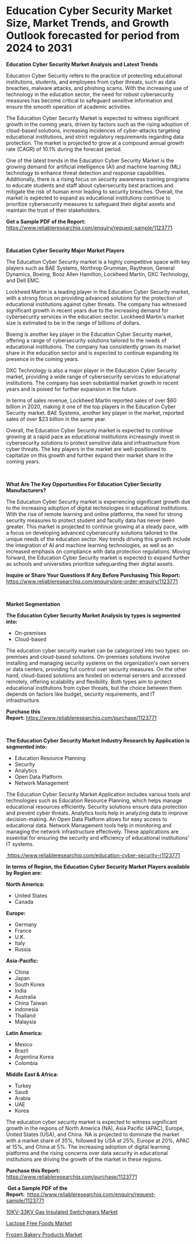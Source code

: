<p><h1>Education Cyber Security Market Size, Market Trends, and Growth Outlook forecasted for period from 2024 to 2031</h1></p><p><strong>Education Cyber Security Market Analysis and Latest Trends</strong></p>
<p><p>Education Cyber Security refers to the practice of protecting educational institutions, students, and employees from cyber threats, such as data breaches, malware attacks, and phishing scams. With the increasing use of technology in the education sector, the need for robust cybersecurity measures has become critical to safeguard sensitive information and ensure the smooth operation of academic activities.</p><p>The Education Cyber Security Market is expected to witness significant growth in the coming years, driven by factors such as the rising adoption of cloud-based solutions, increasing incidences of cyber-attacks targeting educational institutions, and strict regulatory requirements regarding data protection. The market is projected to grow at a compound annual growth rate (CAGR) of 10.1% during the forecast period.</p><p>One of the latest trends in the Education Cyber Security Market is the growing demand for artificial intelligence (AI) and machine learning (ML) technology to enhance threat detection and response capabilities. Additionally, there is a rising focus on security awareness training programs to educate students and staff about cybersecurity best practices and mitigate the risk of human error leading to security breaches. Overall, the market is expected to expand as educational institutions continue to prioritize cybersecurity measures to safeguard their digital assets and maintain the trust of their stakeholders.</p></p>
<p><strong>Get a Sample PDF of the Report:&nbsp;</strong> <a href="https://www.reliableresearchiq.com/enquiry/request-sample/1123771">https://www.reliableresearchiq.com/enquiry/request-sample/1123771</a></p>
<p>&nbsp;</p>
<p><strong>Education Cyber Security Major Market Players</strong></p>
<p><p>The Education Cyber Security market is a highly competitive space with key players such as BAE Systems, Northrop Grumman, Raytheon, General Dynamics, Boeing, Booz Allen Hamilton, Lockheed Martin, DXC Technology, and Dell EMC. </p><p>Lockheed Martin is a leading player in the Education Cyber Security market, with a strong focus on providing advanced solutions for the protection of educational institutions against cyber threats. The company has witnessed significant growth in recent years due to the increasing demand for cybersecurity services in the education sector. Lockheed Martin's market size is estimated to be in the range of billions of dollars.</p><p>Boeing is another key player in the Education Cyber Security market, offering a range of cybersecurity solutions tailored to the needs of educational institutions. The company has consistently grown its market share in the education sector and is expected to continue expanding its presence in the coming years.</p><p>DXC Technology is also a major player in the Education Cyber Security market, providing a wide range of cybersecurity services to educational institutions. The company has seen substantial market growth in recent years and is poised for further expansion in the future.</p><p>In terms of sales revenue, Lockheed Martin reported sales of over $60 billion in 2020, making it one of the top players in the Education Cyber Security market. BAE Systems, another key player in the market, reported sales of over $23 billion in the same year.</p><p>Overall, the Education Cyber Security market is expected to continue growing at a rapid pace as educational institutions increasingly invest in cybersecurity solutions to protect sensitive data and infrastructure from cyber threats. The key players in the market are well-positioned to capitalize on this growth and further expand their market share in the coming years.</p></p>
<p>&nbsp;</p>
<p><strong>What Are The Key Opportunities For Education Cyber Security Manufacturers?</strong></p>
<p><p>The Education Cyber Security market is experiencing significant growth due to the increasing adoption of digital technologies in educational institutions. With the rise of remote learning and online platforms, the need for strong security measures to protect student and faculty data has never been greater. This market is projected to continue growing at a steady pace, with a focus on developing advanced cybersecurity solutions tailored to the unique needs of the education sector. Key trends driving this growth include the integration of AI and machine learning technologies, as well as an increased emphasis on compliance with data protection regulations. Moving forward, the Education Cyber Security market is expected to expand further as schools and universities prioritize safeguarding their digital assets.</p></p>
<p><strong>Inquire or Share Your Questions If Any Before Purchasing This Report:</strong> <a href="https://www.reliableresearchiq.com/enquiry/pre-order-enquiry/1123771">https://www.reliableresearchiq.com/enquiry/pre-order-enquiry/1123771</a></p>
<p>&nbsp;</p>
<p><strong>Market Segmentation</strong></p>
<p><strong>The Education Cyber Security Market Analysis by types is segmented into:</strong></p>
<p><ul><li>On-premises</li><li>Cloud-based</li></ul></p>
<p><p>The education cyber security market can be categorized into two types: on-premises and cloud-based solutions. On-premises solutions involve installing and managing security systems on the organization's own servers or data centers, providing full control over security measures. On the other hand, cloud-based solutions are hosted on external servers and accessed remotely, offering scalability and flexibility. Both types aim to protect educational institutions from cyber threats, but the choice between them depends on factors like budget, security requirements, and IT infrastructure.</p></p>
<p><strong>Purchase this Report:&nbsp;</strong><a href="https://www.reliableresearchiq.com/purchase/1123771">https://www.reliableresearchiq.com/purchase/1123771</a></p>
<p>&nbsp;</p>
<p><strong>The Education Cyber Security Market Industry Research by Application is segmented into:</strong></p>
<p><ul><li>Education Resource Planning</li><li>Security</li><li>Analytics</li><li>Open Data Platform</li><li>Network Management</li></ul></p>
<p><p>The Education Cyber Security Market Application includes various tools and technologies such as Education Resource Planning, which helps manage educational resources efficiently. Security solutions ensure data protection and prevent cyber threats. Analytics tools help in analyzing data to improve decision-making. An Open Data Platform allows for easy access to educational data. Network Management tools help in monitoring and managing the network infrastructure effectively. These applications are essential for ensuring the security and efficiency of educational institutions' IT systems.</p></p>
<p><a href="https://www.reliableresearchiq.com/education-cyber-security-r1123771">&nbsp;https://www.reliableresearchiq.com/education-cyber-security-r1123771</a></p>
<p><strong>In terms of Region, the Education Cyber Security Market Players available by Region are:</strong></p>
<p>
    <p> <strong> North America: </strong>
        <ul>
            <li>United States</li>
            <li>Canada</li>
        </ul>
        </p> 
    <p> <strong> Europe: </strong>
        <ul>
            <li>Germany</li>
            <li>France</li>
            <li>U.K.</li>
            <li>Italy</li>
            <li>Russia</li>
        </ul>
        </p> 
    <p> <strong> Asia-Pacific: </strong>
        <ul>
            <li>China</li>
            <li>Japan</li>
            <li>South Korea</li>
            <li>India</li>
            <li>Australia</li>
            <li>China Taiwan</li>
            <li>Indonesia</li>
            <li>Thailand</li>
            <li>Malaysia</li>
        </ul>
        </p> 
    <p> <strong> Latin America: </strong>
        <ul>
            <li>Mexico</li>
            <li>Brazil</li>
            <li>Argentina Korea</li>
            <li>Colombia</li>
        </ul>
        </p> 
    <p> <strong> Middle East & Africa: </strong>
        <ul>
            <li>Turkey</li>
            <li>Saudi</li>
            <li>Arabia</li>
            <li>UAE</li>
            <li>Korea</li>
        </ul>
    </p>
    </p>
<p><p>The education cyber security market is expected to witness significant growth in the regions of North America (NA), Asia Pacific (APAC), Europe, United States (USA), and China. NA is projected to dominate the market with a market share of 35%, followed by USA at 25%, Europe at 20%, APAC at 15%, and China at 5%. The increasing adoption of digital learning platforms and the rising concerns over data security in educational institutions are driving the growth of the market in these regions.</p></p>
<p><strong>Purchase this Report: </strong><a href="https://www.reliableresearchiq.com/purchase/1123771">https://www.reliableresearchiq.com/purchase/1123771</a></p>
<p>&nbsp;<strong>Get a Sample PDF of the Report:&nbsp;&nbsp;</strong><a href="https://www.reliableresearchiq.com/enquiry/request-sample/1123771">https://www.reliableresearchiq.com/enquiry/request-sample/1123771</a></p>
<p><strong></strong></p>
<p><p><a href="https://medium.com/@graciakennyta2311/10kv-33kv-gas-insulated-switchgears-market-size-market-segmentation-market-trends-and-growth-7c5ae23ecc06">10KV-33KV Gas Insulated Switchgears Market</a></p><p><a href="https://medium.com/@scottroberts2661/lactose-free-foods-market-forecast-global-market-trends-and-analysis-from-2024-to-2031-covered-in-3110756a89f8">Lactose Free Foods Market</a></p><p><a href="https://medium.com/@edwinmurray1960/comprehensive-analysis-of-the-global-frozen-bakery-products-market-growth-trends-market-440893d2b74c">Frozen Bakery Products Market</a></p></p>